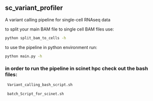 ## sc_variant_profiler
A variant calling pipeline for single-cell RNAseq data

to split your main BAM file to single cell BAM files use:
```bash
python split_bam_to_cells -h
```

to use the pipeline in python environment run:

```bash
python main.py -h
```

### in order to run the pipeline in scinet hpc check out the bash files:

```bash
 Variant_calling_bash_script.sh
 
 batch_Script_for_scinet.sh
 ```
